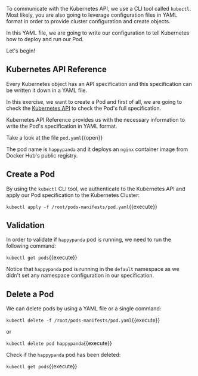 
To communicate with the Kubernetes API, we use a CLI tool called `kubectl`. Most likely, you are also going to leverage configuration files in YAML format in order to provide cluster configuration and create objects.

In this YAML file, we are going to write our configuration to tell Kubernetes how to deploy and run our Pod.

Let's begin!

## Kubernetes API Reference 

Every Kubernetes object has an API specification and this specification can be written it down in a YAML file.

In this exercise, we want to create a Pod and first of all, we are going to check the [Kubernetes API](https://kubernetes.io/docs/reference/generated/kubernetes-api/v1.18/#pod-v1-core) to check the Pod's full specification.

Kubernetes API Reference provides us with the necessary information to write the Pod's specification in YAML format. 

Take a look at the file `pod.yaml`{{open}}

The pod name is `happypanda` and it deploys an `nginx` container image from Docker Hub's public registry.

## Create a Pod

By using the `kubectl` CLI tool, we authenticate to the Kubernetes API and apply our Pod specification to the Kubernetes Cluster:

`kubectl apply -f /root/pods-manifests/pod.yaml`{{execute}}

## Validation

In order to validate if `happypanda` pod is running, we need to run the following command:

`kubectl get pods`{{execute}}

Notice that `happypanda` pod is running in the `default` namespace as we didn't set any namespace configuration in our specification.

## Delete a Pod

We can delete pods by using a YAML file or a single command:

`kubectl delete -f /root/pods-manifests/pod.yaml`{{execute}}

or 

`kubectl delete pod happypanda`{{execute}}

Check if the `happypanda` pod has been deleted:

`kubectl get pods`{{execute}}
